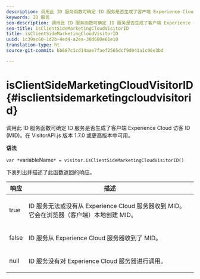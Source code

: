 ```yaml
---
description: 调用此 ID 服务函数可确定 ID 服务是否生成了客户端 Experience Cloud 访客 ID (MID)。在 VisitorAPI.js 版本 1.7.0 或更高版本中可用。
keywords: ID 服务
seo-description: 调用此 ID 服务函数可确定 ID 服务是否生成了客户端 Experience Cloud 访客 ID (MID)。在 VisitorAPI.js 版本 1.7.0 或更高版本中可用。
seo-title: isClientSideMarketingCloudVisitorID
title: isClientSideMarketingCloudVisitorID
uuid: 1c39ac60-1d2b-4ed4-a2ea-30d680e61e10
translation-type: ht
source-git-commit: bb687c1cd14aae7faef2565dcf9d041a1c06e3bd

---
```



# isClientSideMarketingCloudVisitorID{#isclientsidemarketingcloudvisitorid}

调用此 ID 服务函数可确定 ID 服务是否生成了客户端 Experience Cloud 访客 ID (MID)。在 VisitorAPI.js 版本 1.7.0 或更高版本中可用。

**语法**

`var *`variableName`* = visitor.isClientSideMarketingCloudVisitorID()`

下表列出并描述了此函数返回的响应。

<table id="table_5D08A5DD6FD04F94818B0E8B790D3136"> 
 <thead> 
  <tr> 
   <th colname="col1" class="entry"> 响应 </th> 
   <th colname="col2" class="entry"> 描述 </th> 
  </tr> 
 </thead>
 <tbody> 
  <tr> 
   <td colname="col1"> <p> <span class="codeph"> true</span> </p> </td> 
   <td colname="col2"> <p>ID 服务无法或没有从 <span class="keyword">Experience Cloud</span> 服务器收到 MID。它会在浏览器（客户端）本地创建 MID。 </p> </td> 
  </tr> 
  <tr> 
   <td colname="col1"> <p> <span class="codeph"> false</span> </p> </td> 
   <td colname="col2"> <p>ID 服务从 <span class="keyword">Experience Cloud</span> 服务器收到了 MID。 </p> </td> 
  </tr> 
  <tr> 
   <td colname="col1"> <p> <span class="codeph"> null</span> </p> </td> 
   <td colname="col2"> <p>ID 服务没有对 <span class="keyword">Experience Cloud</span> 服务器进行调用。 </p> </td> 
  </tr> 
 </tbody> 
</table>

